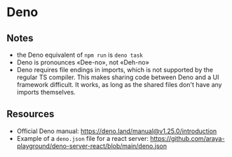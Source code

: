 # Deno

## Notes

- the Deno equivalent of `npm run` is `deno task`
- Deno is pronounces «Dee-no», not «Deh-no»
- Deno requires file endings in imports, which is not supported by the regular TS compiler. This makes sharing code between Deno and a UI framework difficult. It works, as long as the shared files don't have any imports themselves.

## Resources

- Official Deno manual: https://deno.land/manual@v1.25.0/introduction
- Example of a `deno.json` file for a react server: https://github.com/araya-playground/deno-server-react/blob/main/deno.json
